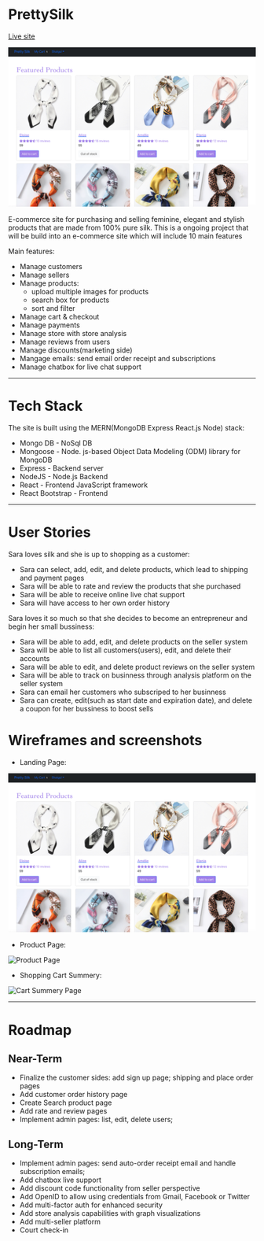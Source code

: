 # PrettySilk

[Live site](https://pretty-silk.herokuapp.com/)

![Landing Page](AssetsForReadme/HomePage.jpg)

E-commerce site for purchasing and selling feminine, elegant and stylish products that are made from 100% pure silk.
This is a ongoing project that will be build into an e-commerce site which will include 10 main features

Main features:

-   Manage customers
-   Manage sellers
-   Manage products:
    -   upload multiple images for products
    -   search box for products
    -   sort and filter
-   Manage cart & checkout
-   Manage payments
-   Manage store with store analysis
-   Manage reviews from users
-   Manage discounts(marketing side)
-   Mangage emails: send email order receipt and subscriptions
-   Manage chatbox for live chat support

---

# Tech Stack

The site is built using the MERN(MongoDB Express React.js Node) stack:

-   Mongo DB - NoSql DB
-   Mongoose - Node. js-based Object Data Modeling (ODM) library for MongoDB
-   Express - Backend server
-   NodeJS - Node.js Backend
-   React - Frontend JavaScript framework
-   React Bootstrap - Frontend

---

# User Stories

Sara loves silk and she is up to shopping as a customer:

-   Sara can select, add, edit, and delete products, which lead to shipping and payment pages
-   Sara will be able to rate and review the products that she purchased
-   Sara will be able to receive online live chat support
-   Sara will have access to her own order history

Sara loves it so much so that she decides to become an entrepreneur and begin her small bussiness:

-   Sara will be able to add, edit, and delete products on the seller system
-   Sara will be able to list all customers(users), edit, and delete their accounts
-   Sara will be able to edit, and delete product reviews on the seller system
-   Sara will be able to track on businness through analysis platform on the seller system
-   Sara can email her customers who subscriped to her businness
-   Sara can create, edit(such as start date and expiration date), and delete a coupon for her bussiness to boost sells

# Wireframes and screenshots

-   Landing Page:

![Landing Page](AssetsForReadme/HomePage.jpg)

-   Product Page:

![Product Page](ReadmeAssets/ProductPage.jpg)

-   Shopping Cart Summery:

![Cart Summery Page](ReadmeAssets/CartSummery.jpg)

---

# Roadmap

## Near-Term

-   Finalize the customer sides: add sign up page; shipping and place order pages
-   Add customer order history page
-   Create Search product page
-   Add rate and review pages
-   Implement admin pages: list, edit, delete users;

## Long-Term

-   Implement admin pages: send auto-order receipt email and handle subscription emails;
-   Add chatbox live support
-   Add discount code functionality from seller perspective
-   Add OpenID to allow using credentials from Gmail, Facebook or Twitter
-   Add multi-factor auth for enhanced security
-   Add store analysis capabilities with graph visualizations
-   Add multi-seller platform
-   Court check-in
